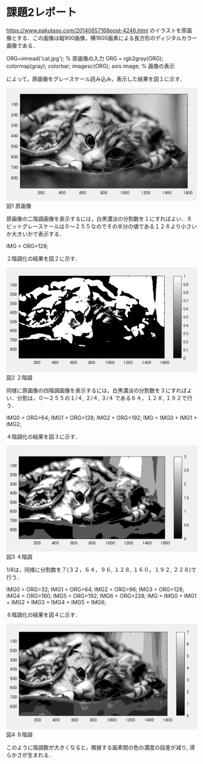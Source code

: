 # 課題2レポート

https://www.pakutaso.com/20140657168post-4246.html のイラストを原画像とする．この画像は縦900画像，横1600画素による長方形のディジタルカラー画像である．

ORG=imread('cat.jpg'); % 原画像の入力
ORG = rgb2gray(ORG); colormap(gray); colorbar;
imagesc(ORG); axis image; % 画像の表示

によって，原画像をグレースケール読み込み，表示した結果を図１に示す．

![原画像](https://github.com/luna3p/lecture_image_processing/blob/master/image/image2_1.PNG?raw=true)  
図1 原画像

原画像の二階調画像を表示するには，白黒濃淡の分割数を１にすればよい．８ビットグレースケールは０～２５５なのでその半分の値である１２８より小さいか大きいかで表示する．

IMG = ORG>128;

２階調化の結果を図２に示す．

![原画像](https://github.com/luna3p/lecture_image_processing/blob/master/image/image2_2.PNG?raw=true)  
図2 ２階調

同様に原画像の四階調画像を表示するには，白黒濃淡の分割数を３にすればよい．分割は，０～２５５の１/４, ２/４, ３/４ である６４，１２８, １９２で行う．

IMG0 = ORG>64;
IMG1 = ORG>128;
IMG2 = ORG>192;
IMG = IMG0 + IMG1 + IMG2;

４階調化の結果を図３に示す．

![原画像](https://github.com/luna3p/lecture_image_processing/blob/master/image/image2_3.PNG?raw=true)  
図3 ４階調

1/8は，同様に分割数を７(３２，６４，９６, １２８, １６０，１９２, ２２８)で行う．

IMG0 = ORG>32;
IMG1 = ORG>64;
IMG2 = ORG>96;
IMG3 = ORG>128;
IMG4 = ORG>160;
IMG5 = ORG>192;
IMG6 = ORG>228;
IMG = IMG0 + IMG1 + IMG2 + IMG3 + IMG4 + IMG5 + IMG6;


８階調化の結果を図４に示す．

![原画像](https://github.com/luna3p/lecture_image_processing/blob/master/image/image2_4.PNG?raw=true)  
図4 ８階調

このように階調数が大きくなると，隣接する画素間の色の濃度の段差が減り, 滑らかさが生まれる．
